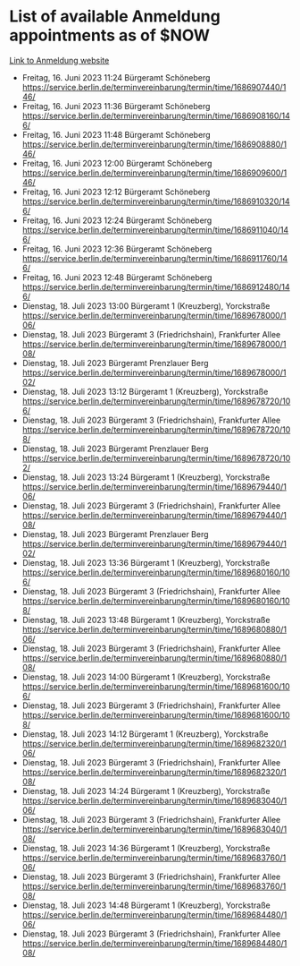 # List of available Anmeldung appointments as of $NOW
[Link to Anmeldung website](https://service.berlin.de/terminvereinbarung/termin/tag.php?termin=1&anliegen[]=120686&dienstleisterlist=122210,122217,327316,122219,327312,122227,327314,122231,327346,122243,327348,122254,122252,329742,122260,329745,122262,329748,122271,327278,122273,327274,122277,327276,330436,122280,327294,122282,327290,122284,327292,122291,327270,122285,327266,122286,327264,122296,327268,150230,329760,122297,327286,122294,327284,122312,329763,122314,329775,122304,327330,122311,327334,122309,327332,317869,122281,327352,122279,329772,122283,122276,327324,122274,327326,122267,329766,122246,327318,122251,327320,122257,327322,122208,327298,122226,327300&herkunft=http%3A%2F%2Fservice.berlin.de%2Fdienstleistung%2F120686%2F)
- Freitag, 16. Juni 2023 11:24 Bürgeramt Schöneberg https://service.berlin.de/terminvereinbarung/termin/time/1686907440/146/
- Freitag, 16. Juni 2023 11:36 Bürgeramt Schöneberg https://service.berlin.de/terminvereinbarung/termin/time/1686908160/146/
- Freitag, 16. Juni 2023 11:48 Bürgeramt Schöneberg https://service.berlin.de/terminvereinbarung/termin/time/1686908880/146/
- Freitag, 16. Juni 2023 12:00 Bürgeramt Schöneberg https://service.berlin.de/terminvereinbarung/termin/time/1686909600/146/
- Freitag, 16. Juni 2023 12:12 Bürgeramt Schöneberg https://service.berlin.de/terminvereinbarung/termin/time/1686910320/146/
- Freitag, 16. Juni 2023 12:24 Bürgeramt Schöneberg https://service.berlin.de/terminvereinbarung/termin/time/1686911040/146/
- Freitag, 16. Juni 2023 12:36 Bürgeramt Schöneberg https://service.berlin.de/terminvereinbarung/termin/time/1686911760/146/
- Freitag, 16. Juni 2023 12:48 Bürgeramt Schöneberg https://service.berlin.de/terminvereinbarung/termin/time/1686912480/146/
- Dienstag, 18. Juli 2023 13:00 Bürgeramt 1 (Kreuzberg), Yorckstraße https://service.berlin.de/terminvereinbarung/termin/time/1689678000/106/
- Dienstag, 18. Juli 2023  Bürgeramt 3 (Friedrichshain), Frankfurter Allee https://service.berlin.de/terminvereinbarung/termin/time/1689678000/108/
- Dienstag, 18. Juli 2023  Bürgeramt Prenzlauer Berg https://service.berlin.de/terminvereinbarung/termin/time/1689678000/102/
- Dienstag, 18. Juli 2023 13:12 Bürgeramt 1 (Kreuzberg), Yorckstraße https://service.berlin.de/terminvereinbarung/termin/time/1689678720/106/
- Dienstag, 18. Juli 2023  Bürgeramt 3 (Friedrichshain), Frankfurter Allee https://service.berlin.de/terminvereinbarung/termin/time/1689678720/108/
- Dienstag, 18. Juli 2023  Bürgeramt Prenzlauer Berg https://service.berlin.de/terminvereinbarung/termin/time/1689678720/102/
- Dienstag, 18. Juli 2023 13:24 Bürgeramt 1 (Kreuzberg), Yorckstraße https://service.berlin.de/terminvereinbarung/termin/time/1689679440/106/
- Dienstag, 18. Juli 2023  Bürgeramt 3 (Friedrichshain), Frankfurter Allee https://service.berlin.de/terminvereinbarung/termin/time/1689679440/108/
- Dienstag, 18. Juli 2023  Bürgeramt Prenzlauer Berg https://service.berlin.de/terminvereinbarung/termin/time/1689679440/102/
- Dienstag, 18. Juli 2023 13:36 Bürgeramt 1 (Kreuzberg), Yorckstraße https://service.berlin.de/terminvereinbarung/termin/time/1689680160/106/
- Dienstag, 18. Juli 2023  Bürgeramt 3 (Friedrichshain), Frankfurter Allee https://service.berlin.de/terminvereinbarung/termin/time/1689680160/108/
- Dienstag, 18. Juli 2023 13:48 Bürgeramt 1 (Kreuzberg), Yorckstraße https://service.berlin.de/terminvereinbarung/termin/time/1689680880/106/
- Dienstag, 18. Juli 2023  Bürgeramt 3 (Friedrichshain), Frankfurter Allee https://service.berlin.de/terminvereinbarung/termin/time/1689680880/108/
- Dienstag, 18. Juli 2023 14:00 Bürgeramt 1 (Kreuzberg), Yorckstraße https://service.berlin.de/terminvereinbarung/termin/time/1689681600/106/
- Dienstag, 18. Juli 2023  Bürgeramt 3 (Friedrichshain), Frankfurter Allee https://service.berlin.de/terminvereinbarung/termin/time/1689681600/108/
- Dienstag, 18. Juli 2023 14:12 Bürgeramt 1 (Kreuzberg), Yorckstraße https://service.berlin.de/terminvereinbarung/termin/time/1689682320/106/
- Dienstag, 18. Juli 2023  Bürgeramt 3 (Friedrichshain), Frankfurter Allee https://service.berlin.de/terminvereinbarung/termin/time/1689682320/108/
- Dienstag, 18. Juli 2023 14:24 Bürgeramt 1 (Kreuzberg), Yorckstraße https://service.berlin.de/terminvereinbarung/termin/time/1689683040/106/
- Dienstag, 18. Juli 2023  Bürgeramt 3 (Friedrichshain), Frankfurter Allee https://service.berlin.de/terminvereinbarung/termin/time/1689683040/108/
- Dienstag, 18. Juli 2023 14:36 Bürgeramt 1 (Kreuzberg), Yorckstraße https://service.berlin.de/terminvereinbarung/termin/time/1689683760/106/
- Dienstag, 18. Juli 2023  Bürgeramt 3 (Friedrichshain), Frankfurter Allee https://service.berlin.de/terminvereinbarung/termin/time/1689683760/108/
- Dienstag, 18. Juli 2023 14:48 Bürgeramt 1 (Kreuzberg), Yorckstraße https://service.berlin.de/terminvereinbarung/termin/time/1689684480/106/
- Dienstag, 18. Juli 2023  Bürgeramt 3 (Friedrichshain), Frankfurter Allee https://service.berlin.de/terminvereinbarung/termin/time/1689684480/108/
